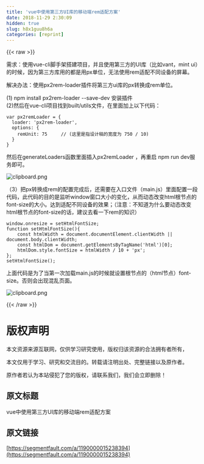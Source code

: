 ```yaml
---
title: 'vue中使用第三方UI库的移动端rem适配方案' 
date: 2018-11-29 2:30:09
hidden: true
slug: h8x1guu8h6a
categories: [reprint]
---
```


{{< raw >}}
<p>&#x9700;&#x6C42;&#xFF1A;&#x4F7F;&#x7528;vue-cli&#x811A;&#x624B;&#x67B6;&#x642D;&#x5EFA;&#x9879;&#x76EE;&#xFF0C;&#x5E76;&#x4E14;&#x4F7F;&#x7528;&#x7B2C;&#x4E09;&#x65B9;&#x7684;UI&#x5E93;&#xFF08;&#x6BD4;&#x5982;vant&#xFF0C;mint ui&#xFF09;&#x7684;&#x65F6;&#x5019;&#xFF0C;&#x56E0;&#x4E3A;&#x7B2C;&#x4E09;&#x65B9;&#x5E93;&#x7528;&#x7684;&#x90FD;&#x662F;&#x7528;px&#x5355;&#x4F4D;&#xFF0C;&#x65E0;&#x6CD5;&#x4F7F;&#x7528;rem&#x9002;&#x914D;&#x4E0D;&#x540C;&#x8BBE;&#x5907;&#x7684;&#x5C4F;&#x5E55;&#x3002;</p><p>&#x89E3;&#x51B3;&#x529E;&#x6CD5;&#xFF1A;&#x4F7F;&#x7528;px2rem-loader&#x63D2;&#x4EF6;&#x5C06;&#x7B2C;&#x4E09;&#x65B9;ui&#x5E93;&#x7684;px&#x8F6C;&#x6362;&#x6210;rem&#x5355;&#x4F4D;&#x3002;</p><p>(1) npm install px2rem-loader --save-dev &#x5B89;&#x88C5;&#x63D2;&#x4EF6;<br>(2)&#x7136;&#x540E;&#x5728;vue-cli&#x9879;&#x76EE;&#x627E;&#x5230;built/utils&#x6587;&#x4EF6;&#xFF0C;&#x5728;&#x91CC;&#x9762;&#x52A0;&#x4E0A;&#x4EE5;&#x4E0B;&#x4EE3;&#x7801;&#xFF1A;</p><div class="widget-codetool" style="display:none"><div class="widget-codetool--inner"><span class="selectCode code-tool" data-toggle="tooltip" data-placement="top" title="" data-original-title="&#x5168;&#x9009;"></span> <span type="button" class="copyCode code-tool" data-toggle="tooltip" data-placement="top" data-clipboard-text="var px2remLoader = {
  loader: &apos;px2rem-loader&apos;,
  options: {
    remUnit: 75     // (&#x8FD9;&#x91CC;&#x662F;&#x6307;&#x8BBE;&#x8BA1;&#x7A3F;&#x7684;&#x5BBD;&#x5EA6;&#x4E3A; 750 / 10)
  }
}" title="" data-original-title="&#x590D;&#x5236;"></span> <span type="button" class="saveToNote code-tool" data-toggle="tooltip" data-placement="top" title="" data-original-title="&#x653E;&#x8FDB;&#x7B14;&#x8BB0;"></span></div></div><pre class="hljs stylus"><code><span class="hljs-selector-tag">var</span> px2remLoader = {
  loader: <span class="hljs-string">&apos;px2rem-loader&apos;</span>,
  options: {
    remUnit: <span class="hljs-number">75</span>     <span class="hljs-comment">// (&#x8FD9;&#x91CC;&#x662F;&#x6307;&#x8BBE;&#x8BA1;&#x7A3F;&#x7684;&#x5BBD;&#x5EA6;&#x4E3A; 750 / 10)</span>
  }
}</code></pre><p>&#x7136;&#x540E;&#x5728;generateLoaders&#x51FD;&#x6570;&#x91CC;&#x9762;&#x63D2;&#x5165;px2remLoader &#xFF0C;&#x518D;&#x91CD;&#x542F; npm run dev&#x670D;&#x52A1;&#x5373;&#x53EF;&#x3002;</p><p><span class="img-wrap"><img data-src="/img/bVbb6kG?w=553&amp;h=248" src="https://static.alili.tech/img/bVbb6kG?w=553&amp;h=248" alt="clipboard.png" title="clipboard.png" style="cursor:pointer;display:inline"></span></p><p>&#xFF08;3&#xFF09;&#x628A;px&#x8F6C;&#x6362;&#x6210;rem&#x7684;&#x914D;&#x7F6E;&#x5B8C;&#x6210;&#x540E;&#xFF0C;&#x8FD8;&#x9700;&#x8981;&#x5728;&#x5165;&#x53E3;&#x6587;&#x4EF6;&#xFF08;main.js&#xFF09;&#x91CC;&#x9762;&#x914D;&#x7F6E;&#x4E00;&#x6BB5;&#x4EE3;&#x7801;&#xFF0C;&#x6B64;&#x4EE3;&#x7801;&#x7684;&#x76EE;&#x7684;&#x662F;&#x76D1;&#x542C;window&#x7A97;&#x53E3;&#x5927;&#x5C0F;&#x7684;&#x53D8;&#x5316;&#xFF0C;&#x4ECE;&#x800C;&#x52A8;&#x6001;&#x6539;&#x53D8;html&#x6839;&#x8282;&#x70B9;&#x7684;font-size&#x7684;&#x5927;&#x5C0F;&#x3002;&#x8FBE;&#x5230;&#x9002;&#x914D;&#x4E0D;&#x540C;&#x8BBE;&#x5907;&#x7684;&#x6548;&#x679C;&#xFF1B;&#xFF08;&#x6CE8;&#x610F;&#xFF1A;&#x4E0D;&#x77E5;&#x9053;&#x4E3A;&#x4EC0;&#x4E48;&#x8981;&#x52A8;&#x6001;&#x6539;&#x53D8;html&#x6839;&#x8282;&#x70B9;&#x7684;font-size&#x7684;&#x8BDD;&#xFF0C;&#x5EFA;&#x8BAE;&#x53BB;&#x770B;&#x4E00;&#x4E0B;rem&#x7684;&#x77E5;&#x8BC6;&#xFF09;</p><div class="widget-codetool" style="display:none"><div class="widget-codetool--inner"><span class="selectCode code-tool" data-toggle="tooltip" data-placement="top" title="" data-original-title="&#x5168;&#x9009;"></span> <span type="button" class="copyCode code-tool" data-toggle="tooltip" data-placement="top" data-clipboard-text="window.onresize = setHtmlFontSize;
function setHtmlFontSize(){
    const htmlWidth = document.documentElement.clientWidth || document.body.clientWidth;
    const htmlDom = document.getElementsByTagName(&apos;html&apos;)[0];
    htmlDom.style.fontSize = htmlWidth / 10 + &apos;px&apos;;
};
setHtmlFontSize();
" title="" data-original-title="&#x590D;&#x5236;"></span> <span type="button" class="saveToNote code-tool" data-toggle="tooltip" data-placement="top" title="" data-original-title="&#x653E;&#x8FDB;&#x7B14;&#x8BB0;"></span></div></div><pre class="hljs javascript"><code><span class="hljs-built_in">window</span>.onresize = setHtmlFontSize;
<span class="hljs-function"><span class="hljs-keyword">function</span> <span class="hljs-title">setHtmlFontSize</span>(<span class="hljs-params"></span>)</span>{
    <span class="hljs-keyword">const</span> htmlWidth = <span class="hljs-built_in">document</span>.documentElement.clientWidth || <span class="hljs-built_in">document</span>.body.clientWidth;
    <span class="hljs-keyword">const</span> htmlDom = <span class="hljs-built_in">document</span>.getElementsByTagName(<span class="hljs-string">&apos;html&apos;</span>)[<span class="hljs-number">0</span>];
    htmlDom.style.fontSize = htmlWidth / <span class="hljs-number">10</span> + <span class="hljs-string">&apos;px&apos;</span>;
};
setHtmlFontSize();
</code></pre><p>&#x4E0A;&#x9762;&#x4EE3;&#x7801;&#x662F;&#x4E3A;&#x4E86;&#x5F53;&#x7B2C;&#x4E00;&#x6B21;&#x52A0;&#x8F7D;main.js&#x7684;&#x65F6;&#x5019;&#x5C31;&#x8BBE;&#x7F6E;&#x6839;&#x8282;&#x70B9;&#x7684;&#xFF08;html&#x8282;&#x70B9;&#xFF09;font-size&#x3002;&#x5426;&#x5219;&#x4F1A;&#x51FA;&#x73B0;&#x6DF7;&#x4E71;&#x9875;&#x9762;&#x3002;</p><p><span class="img-wrap"><img data-src="/img/bVbb6kO?w=554&amp;h=243" src="https://static.alili.tech/img/bVbb6kO?w=554&amp;h=243" alt="clipboard.png" title="clipboard.png" style="cursor:pointer;display:inline"></span></p>
{{< /raw >}}

# 版权声明
本文资源来源互联网，仅供学习研究使用，版权归该资源的合法拥有者所有，

本文仅用于学习、研究和交流目的。转载请注明出处、完整链接以及原作者。

原作者若认为本站侵犯了您的版权，请联系我们，我们会立即删除！

## 原文标题
vue中使用第三方UI库的移动端rem适配方案

## 原文链接
[https://segmentfault.com/a/1190000015238394](https://segmentfault.com/a/1190000015238394)

